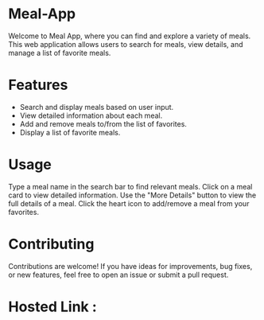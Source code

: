 # Meal-App
Welcome to Meal App, where you can find and explore a variety of meals. This web application allows users to search for meals, view details, and manage a list of favorite meals.

# Features
- Search and display meals based on user input.
- View detailed information about each meal.
- Add and remove meals to/from the list of favorites.
- Display a list of favorite meals.

# Usage
Type a meal name in the search bar to find relevant meals.
Click on a meal card to view detailed information.
Use the "More Details" button to view the full details of a meal.
Click the heart icon to add/remove a meal from your favorites.

# Contributing
Contributions are welcome! If you have ideas for improvements, bug fixes, or new features, feel free to open an issue or submit a pull request.

# Hosted Link :
